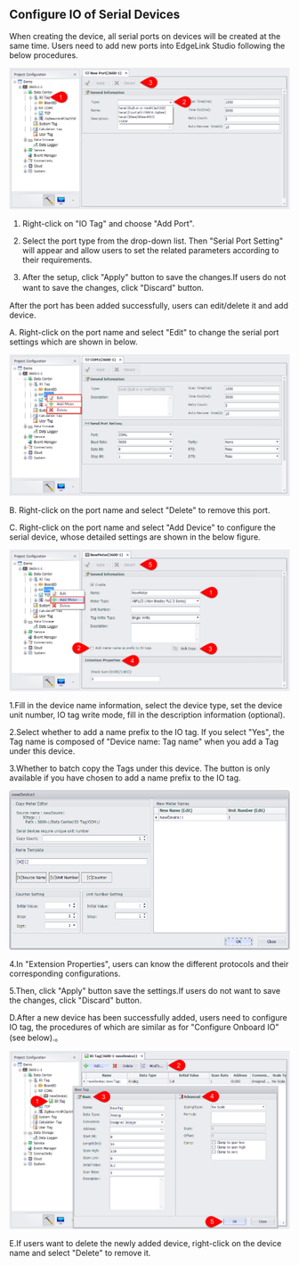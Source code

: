 ## Configure IO of Serial Devices

 When creating the device, all serial ports on devices will be created at the same time. Users need to add new ports into EdgeLink Studio following the below procedures.

![](Serial_1.png)

1. Right-click on "IO Tag" and choose "Add Port".

2. Select the port type from the drop-down list. Then "Serial Port Setting" will appear and allow users to set the related parameters according to their requirements.

3. After the setup, click "Apply" button to save the changes.If users do not want to save the changes, click "Discard" button.　

After the port has been added successfully, users can edit/delete it and add device.

A. Right-click on the port name and select "Edit" to change the serial port settings which are shown in below.

![](Serial_2.png)

B. Right-click on the port name and select "Delete" to remove this port.

C. Right-click on the port name and select "Add Device" to configure the serial device, whose detailed settings are shown in the below figure.

![](Serial_3.png)

1.Fill in the device name information, select the device type, set the device unit number, IO tag write mode, fill in the description information (optional).

2.Select whether to add a name prefix to the IO tag. If you select "Yes", the Tag name is composed of "Device name: Tag name" when you add a Tag under this device.

3.Whether to batch copy the Tags under this device. The button is only available if you have chosen to add a name prefix to the IO tag.

![](Serial_5.png)

4.In "Extension Properties", users can know the different protocols and their corresponding configurations.

5.Then, click "Apply" button save the settings.If users do not want to save the changes, click "Discard" button.

D.After a new device has been successfully added, users need to configure IO tag, the procedures of which are similar as for "Configure Onboard IO" (see below).。　

![](Serial_4.png)

E.If users want to delete the newly added device, right-click on the device name and select "Delete" to remove it.

